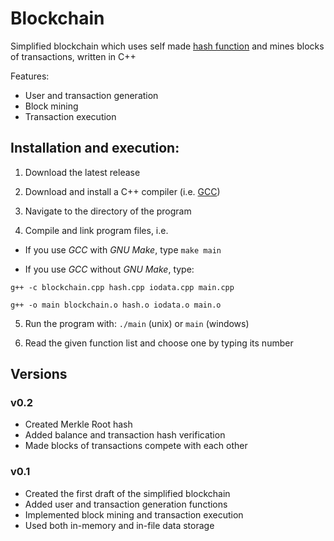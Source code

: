 
# Blockchain

Simplified blockchain which uses self made [hash function](https://github.com/Naktis/hash-generator) and mines blocks of transactions, written in C++

Features:
- User and transaction generation
- Block mining
- Transaction execution

## Installation and execution:


1. Download the latest release

2. Download and install a C++ compiler (i.e. [GCC](https://gcc.gnu.org/))

3. Navigate to the directory of the program

4. Compile and link program files, i.e.

- If you use *GCC* with *GNU Make*, type `make main`

- If you use *GCC* without *GNU Make*, type:

`g++ -c blockchain.cpp hash.cpp iodata.cpp main.cpp`

`g++ -o main blockchain.o hash.o iodata.o main.o`

5. Run the program with: `./main` (unix) or `main` (windows)

6. Read the given function list and choose one by typing its number


## Versions

### v0.2
- Created Merkle Root hash
- Added balance and transaction hash verification
- Made blocks of transactions compete with each other

### v0.1
- Created the first draft of the simplified blockchain
- Added user and transaction generation functions
- Implemented block mining and transaction execution
- Used both in-memory and in-file data storage
